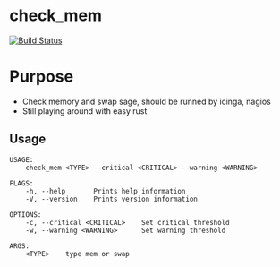 # check_mem
[![Build Status](https://travis-ci.com/lagooj/check_mem.svg?branch=master)](https://travis-ci.com/lagooj/check_mem)

# Purpose
* Check memory and swap sage, should be runned by icinga, nagios
* Still playing around with easy rust

## Usage

```
USAGE:
    check_mem <TYPE> --critical <CRITICAL> --warning <WARNING>

FLAGS:
    -h, --help       Prints help information
    -V, --version    Prints version information

OPTIONS:
    -c, --critical <CRITICAL>    Set critical threshold
    -w, --warning <WARNING>      Set warning threshold

ARGS:
    <TYPE>    type mem or swap
```

